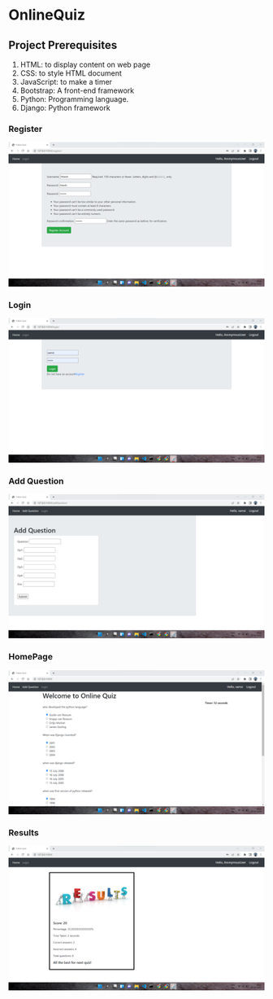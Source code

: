 # OnlineQuiz

## Project Prerequisites
1. HTML: to display content on web page
2. CSS: to style HTML document
3. JavaScript: to make a timer
4. Bootstrap: A front-end framework
5. Python: Programming language.
6. Django: Python framework


### Register

![alt text](https://github.com/G-HiteshReddy/OnlineQuiz/blob/main/outputimages/register.png)
### Login
![alt text](https://github.com/G-HiteshReddy/OnlineQuiz/blob/main/outputimages/Screenshot%202022-07-07%20010533.png)
### Add Question
![alt text](https://github.com/G-HiteshReddy/OnlineQuiz/blob/main/outputimages/Screenshot%202022-07-07%20010312.png)
### HomePage
![alt text](https://github.com/G-HiteshReddy/OnlineQuiz/blob/main/outputimages/Screenshot%202022-07-07%20010459.png)
### Results
![alt text](https://github.com/G-HiteshReddy/OnlineQuiz/blob/main/outputimages/Screenshot%202022-07-07%20010704.png)

